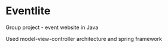 # Eventlite
Group project - event website in Java

Used model-view-controller architecture and spring framework 
